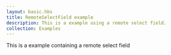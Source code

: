 ```yaml
---
layout: basic.hbs
title: RemoteSelectField example
description: This is a example using a remote select field.
collection: Examples
---
```


This is a example containing a remote select field
